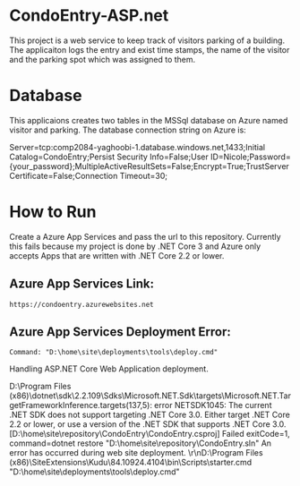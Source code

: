 # CondoEntry-ASP.net
This project is a web service to keep track of visitors parking of a building.
The applicaiton logs the entry and exist time stamps, the name of the visitor and the parking spot which was assigned to them.

# Database
This applicaions creates two tables in the MSSql database on Azure named visitor and parking.
The database connection string on Azure is:

Server=tcp:comp2084-yaghoobi-1.database.windows.net,1433;Initial Catalog=CondoEntry;Persist Security Info=False;User ID=Nicole;Password={your_password};MultipleActiveResultSets=False;Encrypt=True;TrustServerCertificate=False;Connection Timeout=30;

# How to Run
Create a Azure App Services and pass the url to this repository. Currently this fails because my project is done by .NET Core 3 and Azure only accepts Apps that are written with .NET Core 2.2 or lower.
## Azure App Services Link:
	https://condoentry.azurewebsites.net
## Azure App Services Deployment Error:
	Command: "D:\home\site\deployments\tools\deploy.cmd"
Handling ASP.NET Core Web Application deployment.

D:\Program Files (x86)\dotnet\sdk\2.2.109\Sdks\Microsoft.NET.Sdk\targets\Microsoft.NET.TargetFrameworkInference.targets(137,5): error NETSDK1045: The current .NET SDK does not support targeting .NET Core 3.0.  Either target .NET Core 2.2 or lower, or use a version of the .NET SDK that supports .NET Core 3.0. [D:\home\site\repository\CondoEntry\CondoEntry.csproj]
Failed exitCode=1, command=dotnet restore "D:\home\site\repository\CondoEntry.sln"
An error has occurred during web site deployment.
\r\nD:\Program Files (x86)\SiteExtensions\Kudu\84.10924.4104\bin\Scripts\starter.cmd "D:\home\site\deployments\tools\deploy.cmd"
```